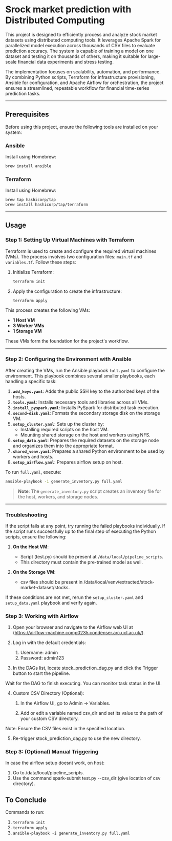 # Srock market prediction with Distributed Computing

This project is designed to efficiently process and analyze stock market datasets using distributed computing tools. It leverages Apache Spark for parallelized model execution across thousands of CSV files to evaluate prediction accuracy. The system is capable of training a model on one dataset and testing it on thousands of others, making it suitable for large-scale financial data experiments and stress testing.

The implementation focuses on scalability, automation, and performance. By combining Python scripts, Terraform for infrastructure provisioning, Ansible for configuration, and Apache Airflow for orchestration, the project ensures a streamlined, repeatable workflow for financial time-series prediction tasks.

---

## Prerequisites

Before using this project, ensure the following tools are installed on your system:

### Ansible
Install using Homebrew:
```bash
brew install ansible
```

### Terraform
Install using Homebrew:
```bash
brew tap hashicorp/tap
brew install hashicorp/tap/terraform
```

---

## Usage

### Step 1: Setting Up Virtual Machines with Terraform

Terraform is used to create and configure the required virtual machines (VMs). The process involves two configuration files: `main.tf` and `variables.tf`. Follow these steps:

1. Initialize Terraform:
   ```bash
   terraform init
   ```

2. Apply the configuration to create the infrastructure:
   ```bash
   terraform apply
   ```

This process creates the following VMs:
- **1 Host VM**
- **3 Worker VMs**
- **1 Storage VM**

These VMs form the foundation for the project's workflow.

---

### Step 2: Configuring the Environment with Ansible

After creating the VMs, run the Ansible playbook `full.yaml` to configure the environment. This playbook combines several smaller playbooks, each handling a specific task:

1. **`add_keys.yaml`**: Adds the public SSH key to the authorized keys of the hosts.
2. **`tools.yaml`**: Installs necessary tools and libraries across all VMs.
3. **`install_pyspark.yaml`**: Installs PySpark for distributed task execution.
4. **`second-disk.yaml`**: Formats the secondary storage disk on the storage VM.
5. **`setup_cluster.yaml`**: Sets up the cluster by:
   - Installing required scripts on the host VM.
   - Mounting shared storage on the host and workers using NFS.
6. **`setup_data.yaml`**: Prepares the required datasets on the storage node and organizes them into the appropriate format.
7. **`shared_venv.yaml`**: Prepares a shared Python environment to be used by workers and hosts.
8. **`setup_airflow.yaml`**: Prepares airflow setup on host.

To run `full.yaml`, execute:
```bash
ansible-playbook -i generate_inventory.py full.yaml
```

> **Note**: The `generate_inventory.py` script creates an inventory file for the host, workers, and storage nodes.

---

### Troubleshooting

If the script fails at any point, try running the failed playbooks individually. If the script runs successfully up to the final step of executing the Python scripts, ensure the following:

1. **On the Host VM**:
   - Script (test.py) should be present at `/data/local/pipeline_scripts`.
   - This directory must contain the pre-trained model as well.

2. **On the Storage VM**:
   - csv files should be present in /data/local/venv/extracted/stock-market-dataset/stocks.

If these conditions are not met, rerun the `setup_cluster.yaml` and `setup_data.yaml`  playbook and verify again.


### Step 3: Working with Airflow
1. Open your browser and navigate to the Airflow web UI at (https://airflow-machine.comp0235.condenser.arc.ucl.ac.uk/).

2. Log in with the default credentials:
   1. Username: admin
   2. Password: admin123

3. In the DAGs list, locate stock_prediction_dag.py and click the Trigger button to start the pipeline.

Wait for the DAG to finish executing. You can monitor task status in the UI.

4. Custom CSV Directory (Optional):

   1. In the Airflow UI, go to Admin → Variables.

   2. Add or edit a variable named csv_dir and set its value to the path of your custom CSV directory.

Note: Ensure the CSV files exist in the specified location.

5. Re-trigger stock_prediction_dag.py to use the new directory.



### Step 3: (Optional) Manual Triggering 
In case the airflow setup doesnt work, on host:
1. Go to /data/local/pipeline_scripts.
2. Use the command spark-submit test.py --csv_dir (give location of csv directory).




## To Conclude

Commands to run:
1. `terraform init`
2. `terraform apply`
3. `ansible-playbook -i generate_inventory.py full.yaml`
